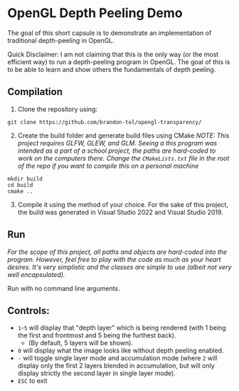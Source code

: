 # OpenGL Depth Peeling Demo
The goal of this short capsule is to demonstrate an implementation of traditional depth-peeling in OpenGL.

Quick Disclaimer: I am not claiming that this is the only way (or the most efficient way) to run a depth-peeling program in OpenGL. The goal of this is to be able to learn and show others the fundamentals of depth peeling.

## Compilation
1. Clone the repository using:
```
git clone https://github.com/brandon-tol/opengl-transparency/
```
2. Create the build folder and generate build files using CMake
*NOTE: This project requires GLFW, GLEW, and GLM. Seeing a this program was intended as a part of a school project, the paths are hard-coded to work on the computers there. Change the `CMakeLists.txt` file in the root of the repo if you want to compile this on a personal machine*
```
mkdir build
cd build
cmake .. 
```
3. Compile it using the method of your choice.
For the sake of this project, the build was generated in Visual Studio 2022 and Visual Studio 2019.

## Run
*For the scope of this project, all paths and objects are hard-coded into the program. 
However, feel free to play with the code as much as your heart desires. It's very simplistic and the classes are simple to use (albeit not very well encapsulated).*

Run with no command line arguments.

## Controls:
* `1`-`5` will display that "depth layer" which is being rendered (with 1 being the first and frontmost and 5 being the furthest back).
  * (By default, 5 layers will be shown).
* `0` will display what the image looks like without depth peeling enabled.
* `-` will toggle single layer mode and accumulation mode (where `2` will display only the first 2 layers blended in accumulation, but will only display strictly the second layer in single layer mode).
* `ESC` to exit
